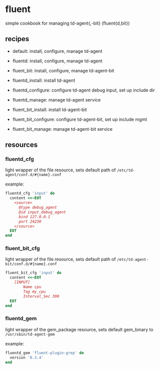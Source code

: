 # fluent

simple cookbook for managing td-agent{,-bit} (fluent{d,bit})

## recipes

- default: install, configure, manage td-agent

- fluentd: install, configure, manage td-agent
- fluent_bit: install, configure, manage td-agent-bit

- fluentd_install: install td-agent
- fluentd_configure: configure td-agent debug input, set up include dir
- fluentd_manage: manage td-agent service

- fluent_bit_install: install td-agent-bit
- fluent_bit_configure: configure td-agent-bit, set up include mgmt
- fluent_bit_manage: manage td-agent-bit service

## resources

### fluentd\_cfg

light wrapper of the file resource, sets default path of `/etc/td-agent/conf.d/#{name}.conf`

example:

```ruby
fluentd_cfg 'input' do
  content <<~EOT
    <source>
      @type debug_agent
      @id input_debug_agent
      bind 127.0.0.1
      port 24230
    </source>
  EOT
end
```

### fluent\_bit\_cfg

light wrapper of the file resource, sets default path of `/etc/td-agent-bit/conf.d/#{name}.conf`

```ruby
fluent_bit_cfg 'input' do
  content <<~EOT
    [INPUT]
        Name cpu
        Tag my_cpu
        Interval_Sec 300
  EOT
end
```

### fluentd\_gem

light wrapper of the gem_package resource, sets default gem_binary to `/usr/sbin/td-agent-gem`

example:

```ruby
fluentd_gem 'fluent-plugin-grep' do
  version '0.3.4'
end
```
